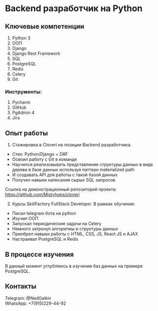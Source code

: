 # Backend разработчик на Python

## Ключевые компетенции
1. Python 3
2. ООП
3. Django
4. Django Rest Framework
5. SQL
6. PostgreSQL
7. Redis
8. Celery
9. Git

### Инструменты:
1. Pycharm
2. GitHub 
3. PgAdmin 4 
4. Jira 

## Опыт работы

1. Стажировка в Cloveri на позиции Backend разработчика.
- Стек: Python/Django + DRF
- Освоил работу с Git в команде
- Научился реализовывать представление структуры данных в виде дерева в базе данных используя паттерн materialized path
- И создавать API для работы с такой базой данных
- Получил навыки написания сырых SQL запросов

Ссылка на демонстрационный репозиторий проекта: https://github.com/Mistyhops/cloveri

2. Курсы SkillFactory FullStack Developer.
В рамках обучения:
- Писал telegram бота на python
- Изучил ООП
- Запускал периодические задачи на Celery
- Немного затронул алгоритмы и структуры данных
- Приобрел навыки работы с HTML, CSS, JS, React JS и AJAX
- Настраивал PostgreSQL и Redis


## В процессе изучения
В данный момент углубляюсь в изучение баз данных на примере PostgreSQL.



## Контакты
Telegram: @NedGalkin \
WhatsApp: +7(915)229-44-92
